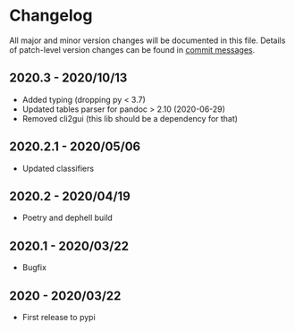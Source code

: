 # Changelog
All major and minor version changes will be documented in this file. Details of
patch-level version changes can be found in [commit messages](../../commits/master).

## 2020.3 - 2020/10/13
- Added typing (dropping py < 3.7)
- Updated tables parser for pandoc > 2.10 (2020-06-29)
- Removed cli2gui (this lib should be a dependency for that)

## 2020.2.1 - 2020/05/06
- Updated classifiers

## 2020.2 - 2020/04/19
- Poetry and dephell build

## 2020.1 - 2020/03/22
- Bugfix

## 2020 - 2020/03/22
- First release to pypi
